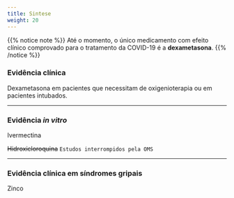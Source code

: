 ```yaml
---
title: Sintese
weight: 20
---
```


{{% notice note %}}
Até o momento, o único medicamento com efeito clínico comprovado para o tratamento da COVID-19 é a **dexametasona**.
{{% /notice %}}

### Evidência clínica

Dexametasona em pacientes que necessitam de oxigenioterapia ou em pacientes intubados.

***

### Evidência *in vitro*

Ivermectina

~~Hidroxicloroquina~~ `Estudos interrompidos pela OMS`

***

### Evidência clínica em síndromes gripais

Zinco